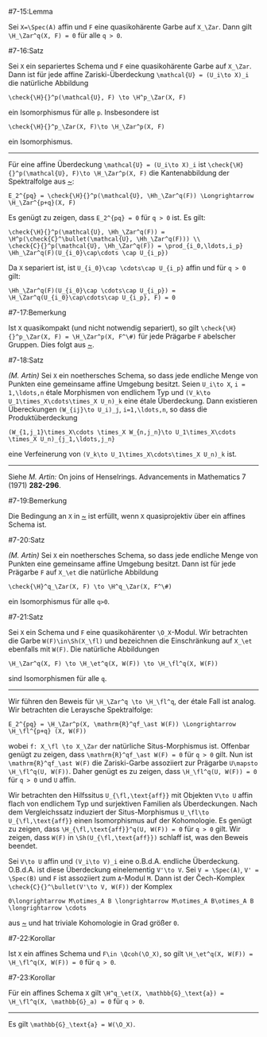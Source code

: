#7-15:Lemma

Sei `X=\Spec(A)` affin und `F` eine quasikohärente Garbe auf `X_\Zar`. Dann gilt `\H_\Zar^q(X, F) = 0` für alle `q > 0`.

#7-16:Satz

Sei `X` ein separiertes Schema und `F` eine quasikohärente Garbe auf `X_\Zar`. Dann ist für jede affine Zariski-Überdeckung `\mathcal{U} = (U_i\to X)_i` die natürliche Abbildung

    \check{\H}{}^p(\mathcal{U}, F) \to \H^p_\Zar(X, F)

ein Isomorphismus für alle `p`. Insbesondere ist

    \check{\H}{}^p_\Zar(X, F)\to \H_\Zar^p(X, F)

ein Isomorphismus.

---

Für eine affine Überdeckung `\mathcal{U} = (U_i\to X)_i` ist `\check{\H}{}^p(\mathcal{U}, F)\to \H_\Zar^p(X, F)` die Kantenabbildung der Spektralfolge aus [~](#4-5):

    E_2^{pq} = \check{\H}{}^p(\mathcal{U}, \Hh_\Zar^q(F)) \Longrightarrow \H_\Zar^{p+q}(X, F)

Es genügt zu zeigen, dass `E_2^{pq} = 0` für `q > 0` ist. Es gilt:

    \check{\H}{}^p(\mathcal{U}, \Hh_\Zar^q(F)) = \H^p(\check{C}^\bullet(\mathcal{U}, \Hh_\Zar^q(F))) \\
    \check{C}{}^p(\mathcal{U}, \Hh_\Zar^q(F)) = \prod_{i_0,\ldots,i_p} \Hh_\Zar^q(F)(U_{i_0}\cap\cdots \cap U_{i_p})

Da `X` separiert ist, ist `U_{i_0}\cap \cdots\cap U_{i_p}` affin und für `q > 0` gilt:

    \Hh_\Zar^q(F)(U_{i_0}\cap \cdots\cap U_{i_p}) = \H_\Zar^q(U_{i_0}\cap\cdots\cap U_{i_p}, F) = 0

#7-17:Bemerkung

Ist `X` quasikompakt (und nicht notwendig separiert), so gilt `\check{\H}{}^p_\Zar(X, F) = \H_\Zar^p(X, F^\#)` für jede Prägarbe `F` abelscher Gruppen. Dies folgt aus [~](#4-10).

#7-18:Satz

*(M. Artin)* Sei `X` ein noethersches Schema, so dass jede endliche Menge von Punkten eine gemeinsame affine Umgebung besitzt. Seien `U_i\to X`, `i = 1,\ldots,n` étale Morphismen von endlichem Typ und `(V_k\to U_1\times_X\cdots\times_X U_n)_k` eine étale Überdeckung. Dann existieren Übereckungen `(W_{ij}\to U_i)_j`, `i=1,\ldots,n`, so dass die Produktüberdeckung

    (W_{1,j_1}\times_X\cdots \times_X W_{n,j_n}\to U_1\times_X\cdots \times_X U_n)_{j_1,\ldots,j_n}

eine Verfeinerung von `(V_k\to U_1\times_X\cdots\times_X U_n)_k` ist.

---

Siehe *M. Artin:* On joins of Henselrings. Advancements in Mathematics 7 (1971) **282-296**.

#7-19:Bemerkung

Die Bedingung an `X` in [~](#7-18) ist erfüllt, wenn `X` quasiprojektiv über ein affines Schema ist.

#7-20:Satz

*(M. Artin)* Sei `X` ein noethersches Schema, so dass jede endliche Menge von Punkten eine gemeinsame affine Umgebung besitzt. Dann ist für jede Prägarbe `F` auf `X_\et` die natürliche Abbildung

    \check{\H}^q_\Zar(X, F) \to \H^q_\Zar(X, F^\#)

ein Isomorphismus für alle `q>0`.

#7-21:Satz

Sei `X` ein Schema und `F` eine quasikohärenter `\O_X`-Modul. Wir betrachten die Garbe `W(F)\in\Sh(X_\fl)` und bezeichnen die Einschränkung auf `X_\et` ebenfalls mit `W(F)`. Die natürliche Abbildungen

    \H_\Zar^q(X, F) \to \H_\et^q(X, W(F)) \to \H_\fl^q(X, W(F))

sind Isomorphismen für alle `q`.

---

Wir führen den Beweis für `\H_\Zar^q \to \H_\fl^q`, der étale Fall ist analog. Wir betrachten die Leraysche Spektralfolge:

    E_2^{pq} = \H_\Zar^p(X, \mathrm{R}^qf_\ast W(F)) \Longrightarrow \H_\fl^{p+q} (X, W(F))

wobei `f: X_\fl \to X_\Zar` der natürliche Situs-Morphismus ist. Offenbar genügt zu zeigen, dass `\mathrm{R}^qf_\ast W(F) = 0` für `q > 0` gilt. Nun ist `\mathrm{R}^qf_\ast W(F)` die Zariski-Garbe assoziiert zur Prägarbe `U\mapsto \H_\fl^q(U, W(F))`. Daher genügt es zu zeigen, dass `\H_\fl^q(U, W(F)) = 0` für `q > 0` und `U` affin.

Wir betrachten den Hilfssitus `U_{\fl,\text{aff}}` mit Objekten `V\to U` affin flach von endlichem Typ und surjektiven Familien als Überdeckungen. Nach dem Vergleichssatz induziert der Situs-Morphismus `U_\fl\to U_{\fl,\text{aff}}` einen Isomorphismus auf der Kohomologie. Es genügt zu zeigen, dass `\H_{\fl,\text{aff}}^q(U, W(F)) = 0` für `q > 0` gilt. Wir zeigen, dass `W(F)` in `\Sh(U_{\fl,\text{aff}})` schlaff ist, was den Beweis beendet.

Sei `V\to U` affin und `(V_i\to V)_i` eine o.B.d.A. endliche Überdeckung. O.B.d.A. ist diese Überdeckung einelementig `V'\to V`. Sei `V = \Spec(A)`, `V' = \Spec(B)` und `F` ist assoziiert zum `A`-Modul `M`. Dann ist der Čech-Komplex `\check{C}{}^\bullet(V'\to V, W(F))` der Komplex

    0\longrightarrow M\otimes_A B \longrightarrow M\otimes_A B\otimes_A B \longrightarrow \cdots

aus [~](#5-17) und hat triviale Kohomologie in Grad größer `0`.

#7-22:Korollar

Ist `X` ein affines Schema und `F\in \Qcoh(\O_X)`, so gilt `\H_\et^q(X, W(F)) = \H_\fl^q(X, W(F)) = 0` für `q > 0`.

#7-23:Korollar

Für ein affines Schema `X` gilt `\H^q_\et(X, \mathbb{G}_\text{a}) = \H_\fl^q(X, \mathbb{G}_a) = 0` für `q > 0`.

---

Es gilt `\mathbb{G}_\text{a} = W(\O_X)`.
